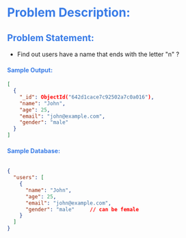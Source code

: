 <h1 style="color:#397ce7">Problem Description:</h1>

<h2 style="color:#397ce7">Problem Statement:</h2>

- Find out users have a name that ends with the letter "n" ?

<h4 style="color:#397ce7">Sample Output:</h4>

```json
[
  {
    "_id": ObjectId("642d1cace7c92502a7c0a016"),
    "name": "John",
    "age": 25,
    "email": "john@example.com",
    "gender": "male"
  }
]
```

<h4 style="color:#397ce7">Sample Database:</h4>


```json

{
  "users": [
    {
      "name": "John",
      "age": 25,
      "email": "john@example.com",
      "gender": "male"     // can be female
    }
  ]
}
```
